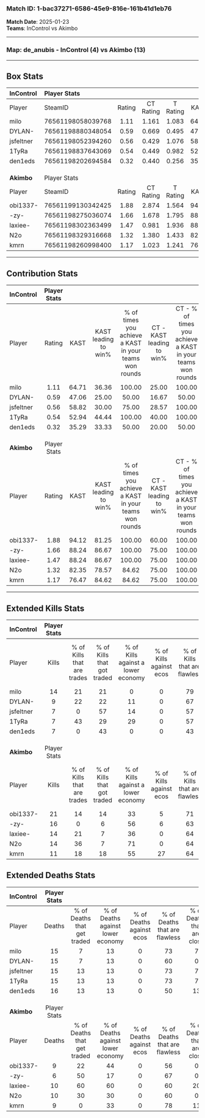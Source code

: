 ### Match ID: 1-bac37271-6586-45e9-816e-161b41d1eb76  
**Match Date**: 2025-01-23  
**Teams**: InControl vs Akimbo  

---  

### **Map**: de_anubis - InControl (4) vs Akimbo (13)  
---  

## Box Stats  

| **InControl** | Player Stats      |        |           |          |       |       |       |         |        |      |     |
| :- | :- | :-: | :-: | :-: | :-: | :-: | :-: | :-: | :-: | :-: | :-: |
| Player        | SteamID           | Rating | CT Rating | T Rating | KAST  |  ADR  | Kills | Assists | Deaths | K/D  | HS% |
| milo          | 76561198058039768 |  1.11  |   1.161   |  1.083   | 64.71 | 92.6  |  14   |    6    |   15   | 0.93 | 50  |
| DYLAN-        | 76561198880348054 |  0.59  |   0.669   |  0.495   | 47.06 | 57.1  |   9   |    2    |   15   | 0.60 | 55  |
| jsfeltner     | 76561198052394260 |  0.56  |   0.429   |  1.076   | 58.82 | 50.5  |   7   |    3    |   15   | 0.47 | 71  |
| 1TyRa         | 76561198837643069 |  0.54  |   0.449   |  0.982   | 52.94 | 54.3  |   7   |    6    |   15   | 0.47 | 42  |
| den1eds       | 76561198202694584 |  0.32  |   0.440   |  0.256   | 35.29 | 46.5  |   7   |    0    |   16   | 0.44 | 57  |
|               |                   |        |           |          |       |       |       |         |        |      |     |
|               |                   |        |           |          |       |       |       |         |        |      |     |
|               |                   |        |           |          |       |       |       |         |        |      |     |
| **Akimbo**    | Player Stats      |        |           |          |       |       |       |         |        |      |     |
| Player        | SteamID           | Rating | CT Rating | T Rating | KAST  |  ADR  | Kills | Assists | Deaths | K/D  | HS% |
| obi1337-      | 76561199130342425 |  1.88  |   2.874   |  1.564   | 94.12 | 100.7 |  21   |    4    |   9    | 2.33 | 66  |
| -zy-          | 76561198275036074 |  1.66  |   1.678   |  1.795   | 88.24 | 98.8  |  16   |    3    |   6    | 2.67 | 81  |
| laxiee-       | 76561198302363499 |  1.47  |   0.981   |  1.936   | 88.24 | 102.1 |  14   |    6    |   10   | 1.40 | 57  |
| N2o           | 76561198329316668 |  1.32  |   1.380   |  1.433   | 82.35 | 76.2  |  14   |    3    |   10   | 1.40 | 64  |
| kmrn          | 76561198260998400 |  1.17  |   1.023   |  1.241   | 76.47 | 76.9  |  11   |    5    |   9    | 1.22 | 72  |
---  

## Contribution Stats  

| **InControl** | Player Stats |       |                      |                                                        |                           |                                                             |                          |                                                            |
| :- | :-: | :-: | :-: | :-: | :-: | :-: | :-: | :-: |
| Player        |    Rating    | KAST  | KAST leading to win% | % of times you achieve a KAST in your teams won rounds | CT - KAST leading to win% | CT - % of times you achieve a KAST in your teams won rounds | T - KAST leading to win% | T - % of times you achieve a KAST in your teams won rounds |
| milo          |     1.11     | 64.71 |        36.36         |                         100.00                         |           25.00           |                           100.00                            |          66.67           |                           100.00                           |
| DYLAN-        |     0.59     | 47.06 |        25.00         |                         50.00                          |           16.67           |                            50.00                            |          50.00           |                           50.00                            |
| jsfeltner     |     0.56     | 58.82 |        30.00         |                         75.00                          |           28.57           |                           100.00                            |          33.33           |                           50.00                            |
| 1TyRa         |     0.54     | 52.94 |        44.44         |                         100.00                         |           40.00           |                           100.00                            |          50.00           |                           100.00                           |
| den1eds       |     0.32     | 35.29 |        33.33         |                         50.00                          |           20.00           |                            50.00                            |          100.00          |                           50.00                            |
|               |              |       |                      |                                                        |                           |                                                             |                          |                                                            |
|               |              |       |                      |                                                        |                           |                                                             |                          |                                                            |
|               |              |       |                      |                                                        |                           |                                                             |                          |                                                            |
| **Akimbo**    | Player Stats |       |                      |                                                        |                           |                                                             |                          |                                                            |
| Player        |    Rating    | KAST  | KAST leading to win% | % of times you achieve a KAST in your teams won rounds | CT - KAST leading to win% | CT - % of times you achieve a KAST in your teams won rounds | T - KAST leading to win% | T - % of times you achieve a KAST in your teams won rounds |
| obi1337-      |     1.88     | 94.12 |        81.25         |                         100.00                         |           60.00           |                           100.00                            |          90.91           |                           100.00                           |
| -zy-          |     1.66     | 88.24 |        86.67         |                         100.00                         |           75.00           |                           100.00                            |          90.91           |                           100.00                           |
| laxiee-       |     1.47     | 88.24 |        86.67         |                         100.00                         |           75.00           |                           100.00                            |          90.91           |                           100.00                           |
| N2o           |     1.32     | 82.35 |        78.57         |                         84.62                          |           75.00           |                           100.00                            |          80.00           |                           80.00                            |
| kmrn          |     1.17     | 76.47 |        84.62         |                         84.62                          |           75.00           |                           100.00                            |          88.89           |                           80.00                            |
---  

## Extended Kills Stats  

| **InControl** | Player Stats |                            |                            |                                    |                         |                              |                                 |                                       |                    |           |
| :- | :-: | :-: | :-: | :-: | :-: | :-: | :-: | :-: | :-: | :-: |
| Player        |    Kills     | % of Kills that are trades | % of Kills that got traded | % of Kills against a lower economy | % of Kills against ecos | % of Kills that are flawless | % of Kills that are close duels | % of Kills that are assisted by flash | Pistol Round Kills | AWP Kills |
| milo          |      14      |             21             |             21             |                 0                  |            0            |              79              |                0                |                   0                   |         3          |     7     |
| DYLAN-        |      9       |             22             |             22             |                 11                 |            0            |              67              |                0                |                   0                   |         0          |     0     |
| jsfeltner     |      7       |             0              |             57             |                 14                 |            0            |              57              |               14                |                   0                   |         3          |     0     |
| 1TyRa         |      7       |             43             |             29             |                 29                 |            0            |              57              |               14                |                   0                   |         0          |     0     |
| den1eds       |      7       |             0              |             43             |                 0                  |            0            |              43              |               14                |                  14                   |         1          |     0     |
|               |              |                            |                            |                                    |                         |                              |                                 |                                       |                    |           |
|               |              |                            |                            |                                    |                         |                              |                                 |                                       |                    |           |
|               |              |                            |                            |                                    |                         |                              |                                 |                                       |                    |           |
| **Akimbo**    | Player Stats |                            |                            |                                    |                         |                              |                                 |                                       |                    |           |
| Player        |    Kills     | % of Kills that are trades | % of Kills that got traded | % of Kills against a lower economy | % of Kills against ecos | % of Kills that are flawless | % of Kills that are close duels | % of Kills that are assisted by flash | Pistol Round Kills | AWP Kills |
| obi1337-      |      21      |             14             |             14             |                 33                 |            5            |              71              |                0                |                   0                   |         5          |     0     |
| -zy-          |      16      |             0              |             6              |                 56                 |            6            |              63              |               13                |                   6                   |         0          |     0     |
| laxiee-       |      14      |             21             |             7              |                 36                 |            0            |              64              |                7                |                   0                   |         4          |     0     |
| N2o           |      14      |             36             |             7              |                 71                 |            0            |              64              |                0                |                   0                   |         0          |     0     |
| kmrn          |      11      |             18             |             18             |                 55                 |           27            |              64              |               18                |                   0                   |         0          |     0     |
## Extended Deaths Stats  

| **InControl** | Player Stats |                             |                                   |                          |                               |                            |                           |               |
| :- | :-: | :-: | :-: | :-: | :-: | :-: | :-: | :-: |
| Player        |    Deaths    | % of Deaths that get traded | % of Deaths against lower economy | % of Deaths against ecos | % of Deaths that are flawless | % of Deaths that are close | % of Deaths while blinded | Deaths to AWP |
| milo          |      15      |              7              |                13                 |            0             |              73               |             7              |             0             |       0       |
| DYLAN-        |      15      |              7              |                13                 |            0             |              60               |             0              |             0             |       0       |
| jsfeltner     |      15      |             13              |                13                 |            0             |              73               |             7              |             0             |       0       |
| 1TyRa         |      15      |             13              |                13                 |            0             |              73               |             7              |             0             |       0       |
| den1eds       |      16      |             13              |                13                 |            0             |              50               |             13             |             6             |       0       |
|               |              |                             |                                   |                          |                               |                            |                           |               |
|               |              |                             |                                   |                          |                               |                            |                           |               |
|               |              |                             |                                   |                          |                               |                            |                           |               |
| **Akimbo**    | Player Stats |                             |                                   |                          |                               |                            |                           |               |
| Player        |    Deaths    | % of Deaths that get traded | % of Deaths against lower economy | % of Deaths against ecos | % of Deaths that are flawless | % of Deaths that are close | % of Deaths while blinded | Deaths to AWP |
| obi1337-      |      9       |             22              |                44                 |            0             |              56               |             0              |             0             |       2       |
| -zy-          |      6       |             50              |                17                 |            0             |              67               |             0              |             0             |       1       |
| laxiee-       |      10      |             60              |                60                 |            0             |              60               |             20             |             0             |       1       |
| N2o           |      10      |             30              |                30                 |            0             |              60               |             0              |             0             |       3       |
| kmrn          |      9       |              0              |                33                 |            0             |              78               |             11             |            11             |       0       |
